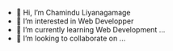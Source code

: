 - 👋 Hi, I’m Chamindu Liyanagamage
- 👀 I’m interested in Web Developper
- 🌱 I’m currently learning Web Development ...
- 💞️ I’m looking to collaborate on ...


<!---
Chamindushan/Chamindushan is a ✨ special ✨ repository because its `README.md` (this file) appears on your GitHub profile.
You can click the Preview link to take a look at your changes.
--->
